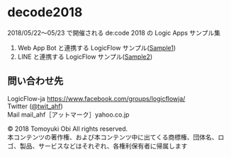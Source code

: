 # decode2018
2018/05/22～05/23 で開催される de:code 2018 の Logic Apps サンプル集</br>

1. Web App Bot と連携する LogicFlow サンプル([Sample1](https://github.com/ahf0124/decode2018/tree/master/Sample1))
1. LINE と連携する LogicFlow サンプル([Sample2](https://github.com/ahf0124/decode2018/tree/master/Sample2))


## 問い合わせ先
LogicFlow-ja https://www.facebook.com/groups/logicflowja/</br>
Twitter ([@twit_ahf](https://twitter.com/twit_ahf))</br>
Mail mail_ahf［アットマーク］yahoo.co.jp

© 2018 Tomoyuki Obi All rights reserved.</br>
本コンテンツの著作権、および本コンテンツ中に出てくる商標権、団体名、ロゴ、製品、サービスなどはそれぞれ、各権利保有者に帰属します</br>
